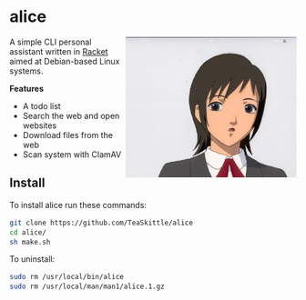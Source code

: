 # alice

<img src ="alice.jpeg" align="right" alt="Alice logo" width="300">

A simple CLI personal assistant written in [Racket](https://racket-lang.org/) aimed at Debian-based Linux systems.

**Features**

* A todo list
* Search the web and open websites
* Download files from the web
* Scan system with ClamAV

## Install

To install alice run these commands:
```Bash
git clone https://github.com/TeaSkittle/alice
cd alice/
sh make.sh
```

To uninstall:
```Bash
sudo rm /usr/local/bin/alice
sudo rm /usr/local/man/man1/alice.1.gz
```
